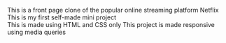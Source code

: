 This is a front page clone of the popular online streaming platform Netflix
This is my first self-made mini project  
This is made using HTML and CSS only 
This project is made responsive using media queries 
